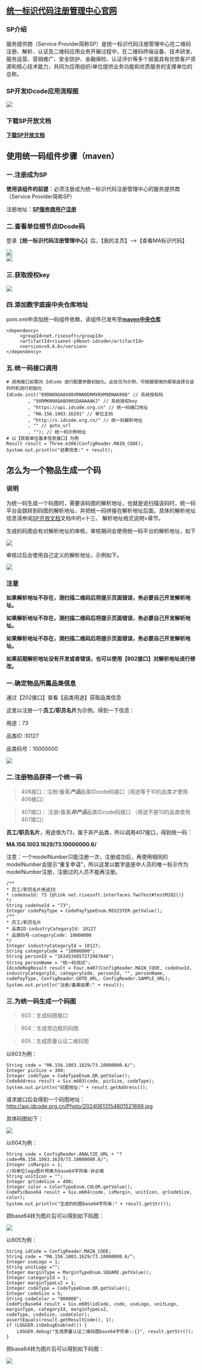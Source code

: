 ## **<a href="https://www.idcode.org.cn/index.html" target="_blank">统一标识代码注册管理中心官网</a>**

### SP介绍

服务提供商（Service Provider简称SP）是统一标识代码注册管理中心在二维码注册、解析、认证及二维码应用业务开展过程中，在二维码终端设备、技术研发、服务运营、营销推广、安全防护、金融保险、认证评价等多个层面具有优势客户资源和核心技术能力，共同为应用组织/单位提供业务功能和优质服务的支撑单位的总称。 

### SP开发IDcode应用流程图

<div><img src="https://vue.youshengyun.com/files/idcode/idcode0.png"><div/>



### 下载SP开放文档

**<a href="https://work.idcode.org.cn/UploadFiles/SP%E5%BC%80%E5%8F%91%E6%8E%A5%E5%8F%A3%E8%AF%B4%E6%98%8E%E6%96%87%E6%A1%A3.rar" target="_blank">下载SP开放文档</a>**

## 使用统一码组件步骤（maven）

### 一.注册成为SP

**使用该组件的前提**：必须注册成为统一标识代码注册管理中心的服务提供商（Service Provider简称SP）

注册地址：**<a href="https://work.idcode.org.cn/SPAuthen/SpandUserReg" target="_blank">SP服务商用户注册</a>**

### 二.查看单位根节点IDcode码 

登录【**统一标识代码注册管理中心**】后，【我的主页】-->【查看MA标识代码】

<div><img src="https://vue.youshengyun.com/files/idcode/idcode1.png"><div/>
<div><img src="https://vue.youshengyun.com/files/idcode/idcode2.png"><div/>

### 三.获取授权key

<div><img src="https://vue.youshengyun.com/files/idcode/idcode3.png"><div/>

### 四.添加数字底座中央仓库地址

pom.xml中添加统一码组件依赖，该组件已发布至<a href="https://central.sonatype.com/artifact/net.risesoft/risenet-y9boot-idcode" target="_blank">**maven中央仓库**</a>

```
<dependency>
     <groupId>net.risesoft</groupId>
     <artifactId>risenet-y9boot-idcode</artifactId>
     <version>v9.6.6</version>
</dependency>
```

### 五.统一码接口调用

```
# 调用接口前需对 IdCode 进行配置参数初始化。此处仅为示例，可根据使用的框架选择合适的时机进行初始化
IdCode.init("09DN09QA8X08XRNN9DRMXRXM9DNAK09Q" // 系统授权码
        , "9XRMKN90QA8O90SDAAAAAKJ" // 系统授权key
        , "https://api.idcode.org.cn" // 统一码接口地址
        , "MA.156.1003.16291" // 单位主码
        , "http://s.idcode.org.cn/" // 统一码解析地址
        , "" // goto_url
        , ""); // 统一码示例地址
# 以【获取单位基本信息接口】为例
Result result = Three.m306(ConfigReader.MAIN_CODE);
System.out.println("结果信息:" + result);
```

## 怎么为一个物品生成一个码

### 说明

为统一码生成一个码图时，需要该码图的解析地址，也就是说扫描该码时，统一码平台会跳转到码图的解析地址，并把统一码拼接在解析地址后面。具体的解析地址信息请参阅<a href="https://work.idcode.org.cn/UploadFiles/SP%E5%BC%80%E5%8F%91%E6%8E%A5%E5%8F%A3%E8%AF%B4%E6%98%8E%E6%96%87%E6%A1%A3.rar" target="_blank">SP开放文档</a>文档中的<十三、 解析地址格式说明>章节。

生成的码图会有对解析地址的审核，审核期间会使用统一码平台的解析地址，如下

<div><img src="https://vue.youshengyun.com/files/idcode/idcode7.png"><div/>

审核过后会使用自己定义的解析地址，示例如下。

<div><img src="https://vue.youshengyun.com/files/idcode/idcode8.png"><div/>

### 注意

**如果解析地址不存在，测扫描二维码后将提示页面错误，务必要自己开发解析地址。**

**如果解析地址不存在，测扫描二维码后将提示页面错误，务必要自己开发解析地址。**

**如果解析地址不存在，测扫描二维码后将提示页面错误，务必要自己开发解析地址。**

**如果前期解析地址没有开发或者错误，也可以使用【602接口】对解析地址进行修改。**

### 一.确定物品所属品类信息

通过【202接口】查看【品类用途】获取品类信息

这里以注册一个**员工/职员名片**为示例。得到一下信息：

用途：73

品类ID :10127

品类码号：10000000



<div><img src="https://vue.youshengyun.com/files/idcode/idcode4.png"><div/>

### 二.注册物品获得一个统一码

>  406接口：注册/备案***产品***品类IDcode码接口（用途等于10的品类才使用406接口）

> 407接口： 注册/备案***非产品***品类IDcode码接口 （用途不是10的品类使用407接口）

**员工/职员名片**，用途值为73，属于非产品类，所以调用407接口，得到统一码：

**MA.156.1003.1629/73.10000000.6/**

注意：一个modelNumber只能注册一次，注册成功后，再使用相同的modelNumber会提示“重复申请”，所以这里以数字底座中人员的唯一标示作为modelNumber注册，注册过的人员不能再注册。

```
/**
* 员工/职员名片用途ID
* codeUseId: 73 {@link net.risesoft.interfaces.TwoTest#testM202()}
*/
String codeUseId = "73";
Integer codePayType = CodePayTypeEnum.REGISTER.getValue();
/**
* 员工/职员名片
* 品类ID-industryCategoryId: 10127
* 品类码号-categoryCode: 10000000
*/
Integer industryCategoryId = 10127;
String categoryCode = "10000000";
String personId = "1634534857272987648";
String personName = "统一码测试";
IdcodeRegResult result = Four.m407(ConfigReader.MAIN_CODE, codeUseId, industryCategoryId, categoryCode, personId, "", personName, codePayType, ConfigReader.GOTO_URL, ConfigReader.SAMPLE_URL);
System.out.println("注册/备案结果:" + result);
```

### 三.为统一码生成一个码图

>  603：生成码图接口 
>

>  604：生成带边框的码图  

>  605：生成质量认证二维码图  

以603为例：

```
String code = "MA.156.1003.1629/73.10000000.6/";
Integer picSize = 300;
Integer codeType = CodeTypeEnum.QR.getValue();
CodeAddress result = Six.m603(code, picSize, codeType);
System.out.println("码图地址:" + result.getAddress());
```

请求接口后会得到一个码图地址：http://api.idcode.org.cn/Photo/20240613154801521699.jpg

具体码图如下：

<div><img src="http://api.idcode.org.cn/Photo/20240613154801521699.jpg"><div/>


以604为例：

```
String code = ConfigReader.ANALYZE_URL + "?code=MA.156.1003.1629/73.10000000.6/";
Integer isMargin = 1;
//将单位logo图片转换为base64字符串-非必填
String unitIcon = "";
Integer qrCodeSize = 400;
Integer color = ColorTypeEnum.COLOR.getValue();
CodePicBase64 result = Six.m604(code, isMargin, unitIcon, qrCodeSize, color);
System.out.println("生成的码图base64字符串:" + result.getStr());
```

把base64转为图片后可以得到如下码图：

<div><img src="https://vue.youshengyun.com/files/idcode/idcode5.png"><div/>


以605为例：

```
String idCode = ConfigReader.MAIN_CODE;
String code = "MA.156.1003.1629/73.10000000.6/";
Integer useLogo = 1;
String unitLogo ="";
Integer marginType = MarginTypeEnum.SQUARE.getValue();
Integer categoryId = 1;
Integer marginTypeLv2 = 1;
Integer codeType = CodeTypeEnum.QR.getValue();
Integer codeSize = 5;
String codeColor = "000000";
CodePicBase64 result = Six.m605(idCode, code, useLogo, unitLogo, marginType, categoryId, marginTypeLv2,
codeType, codeSize, codeColor);
assertEquals(result.getResultCode(), 1);
if (LOGGER.isDebugEnabled()) {
	LOGGER.debug("生成质量认证二维码图base64字符串::{}", result.getStr());
}
```

把base64转为图片后可以得到如下码图：

<div><img src="https://vue.youshengyun.com/files/idcode/idcode6.png"><div/>

